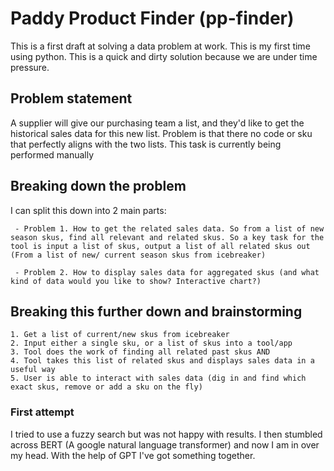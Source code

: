 # Paddy Product Finder (pp-finder)

This is a first draft at solving a data problem at work. This is my first time using python. This is a quick and dirty solution because we are under time pressure.

## Problem statement
 A supplier will give our purchasing team a list, and they'd like to get the historical sales data for this new list. Problem is that there no code or sku that perfectly aligns with the two lists. This task is currently being performed manually


## Breaking down the problem

I can split this down into 2 main parts: 

	 - Problem 1. How to get the related sales data. So from a list of new season skus, find all relevant and related skus. So a key task for the tool is input a list of skus, output a list of all related skus out (From a list of new/ current season skus from icebreaker)

	 - Problem 2. How to display sales data for aggregated skus (and what kind of data would you like to show? Interactive chart?)

## Breaking this further down and brainstorming
	1. Get a list of current/new skus from icebreaker
	2. Input either a single sku, or a list of skus into a tool/app
	3. Tool does the work of finding all related past skus AND
	4. Tool takes this list of related skus and displays sales data in a useful way 
	5. User is able to interact with sales data (dig in and find which exact skus, remove or add a sku on the fly)

### First attempt 
I tried to use a fuzzy search but was not happy with results. I then stumbled across BERT (A google natural language transformer) and now I am in over my head. With the help of GPT I've got something together. 
